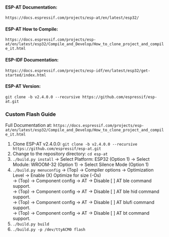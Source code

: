 #### ESP-AT Documentation:
`https://docs.espressif.com/projects/esp-at/en/latest/esp32/`  
#### ESP-AT How to Compile:
`https://docs.espressif.com/projects/esp-at/en/latest/esp32/Compile_and_Develop/How_to_clone_project_and_compile_it.html`  
#### ESP-IDF Documentation:
`https://docs.espressif.com/projects/esp-idf/en/latest/esp32/get-started/index.html`  
#### ESP-AT Version:
`git clone -b v2.4.0.0 --recursive https://github.com/espressif/esp-at.git`  

### Custom Flash Guide

Full Documentation at: `https://docs.espressif.com/projects/esp-at/en/latest/esp32/Compile_and_Develop/How_to_clone_project_and_compile_it.html`  

1. Clone ESP-AT v2.4.0.0: `git clone -b v2.4.0.0 --recursive https://github.com/espressif/esp-at.git`  
2. Change to the repository directory: `cd esp-at`  
3. `./build.py install` -> Select Platform: ESP32 (Option 1) -> Select Module: WROOM-32 (Option 1) -> Select Silence Mode (Option 1)  
4. `./build.py menuconfig` -> (Top) -> Compiler options -> Optimization Level -> Enable (X) Optimize for size (-Os)  
                           -> (Top) -> Component config -> AT -> Disable [ ] AT ble command support.  
                           -> (Top) -> Component config -> AT -> Disable [ ] AT ble hid command support.  
                           -> (Top) -> Component config -> AT -> Disable [ ] AT blufi command support.  
                           -> (Top) -> Component config -> AT -> Disable [ ] AT bt command support.  
5. `./build.py build`  
6. `./build.py -p /dev/ttyACM0 flash`  
